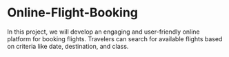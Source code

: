 # Online-Flight-Booking
In this project, we will develop an engaging and user-friendly online platform for booking flights. Travelers can search for available flights  based on criteria like date, destination, and class.

